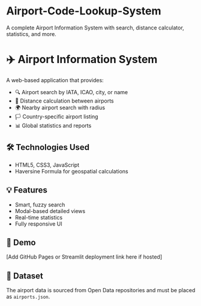 # Airport-Code-Lookup-System
A complete Airport Information System with search, distance calculator, statistics, and more.
# ✈️ Airport Information System

A web-based application that provides:

- 🔍 Airport search by IATA, ICAO, city, or name
- 📏 Distance calculation between airports
- 🌍 Nearby airport search with radius
- 🏳️ Country-specific airport listing
- 📊 Global statistics and reports

## 🛠️ Technologies Used

- HTML5, CSS3, JavaScript
- Haversine Formula for geospatial calculations

## 💡 Features

- Smart, fuzzy search
- Modal-based detailed views
- Real-time statistics
- Fully responsive UI

## 🚀 Demo

[Add GitHub Pages or Streamlit deployment link here if hosted]

## 📁 Dataset
The airport data is sourced from Open Data repositories and must be placed as `airports.json`.

